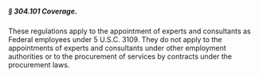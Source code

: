 ##### § 304.101 Coverage. #####

These regulations apply to the appointment of experts and consultants as Federal employees under 5 U.S.C. 3109. They do not apply to the appointments of experts and consultants under other employment authorities or to the procurement of services by contracts under the procurement laws.